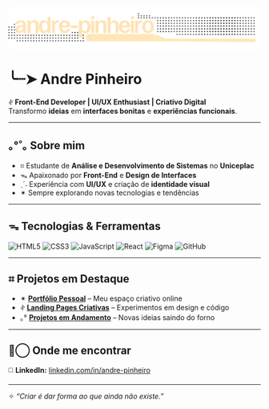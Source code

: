 ![Banner](./banner.png)

# ╰┈➤ Andre Pinheiro  

𖤝 **Front-End Developer | UI/UX Enthusiast | Criativo Digital**  
Transformo **ideias** em **interfaces bonitas** e **experiências funcionais**.

---

## ｡°˚｡ Sobre mim
- ⌗  Estudante de **Análise e Desenvolvimento de Sistemas** no **Uniceplac**  
- ᯓ Apaixonado por **Front-End** e **Design de Interfaces**  
- ˎˊ˗ Experiência com **UI/UX** e criação de **identidade visual**  
- ✴︎ Sempre explorando novas tecnologias e tendências

---

## ᯓ Tecnologias & Ferramentas
![HTML5](https://img.shields.io/badge/HTML5-E34F26?style=for-the-badge&logo=html5&logoColor=white)
![CSS3](https://img.shields.io/badge/CSS3-1572B6?style=for-the-badge&logo=css3&logoColor=white)
![JavaScript](https://img.shields.io/badge/JavaScript-F7DF1E?style=for-the-badge&logo=javascript&logoColor=black)
![React](https://img.shields.io/badge/React-20232A?style=for-the-badge&logo=react&logoColor=61DAFB)
![Figma](https://img.shields.io/badge/Figma-F24E1E?style=for-the-badge&logo=figma&logoColor=white)
![GitHub](https://img.shields.io/badge/GitHub-181717?style=for-the-badge&logo=github&logoColor=white)

---

## ⌗ Projetos em Destaque
- ✴︎ [**Portfólio Pessoal**](https://behance.net/drepimelo) – Meu espaço criativo online  
- 𖤝 [**Landing Pages Criativas**](#) – Experimentos em design e código  
- ｡° [**Projetos em Andamento**](#) – Novas ideias saindo do forno

---

## ⊚⃝ Onde me encontrar 
◻️ **LinkedIn:** [linkedin.com/in/andre-pinheiro](https://linkedin.com/in/andre-pinheiro)  

---

✧ _“Criar é dar forma ao que ainda não existe.”_
